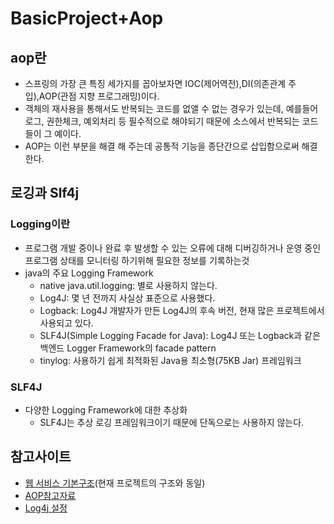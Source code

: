 # BasicProject+Aop
## aop란
* 스프링의 가장 큰 특징 세가지를 꼽아보자면 IOC(제어역전),DI(의존관계 주입),AOP(관점 지향 프로그래밍)이다.
* 객체의 재사용을 통해서도 반복되는 코드를 없앨 수 없는 경우가 있는데, 예를들어 로그, 권한체크, 예외처리 등 필수적으로 해야되기 때문에 소스에서 반복되는 코드들이 그 예이다.
* AOP는 이런 부분을 해결 해 주는데 공통적 기능을 종단간으로 삽입함으로써 해결한다.

## 로깅과 Slf4j
### Logging이란
* 프로그램 개발 중이나 완료 후 발생할 수 있는 오류에 대해 디버깅하거나 운영 중인 프로그램 상태를 모니터링 하기위해 필요한 정보를 기록하는것
* java의 주요 Logging Framework
    * native java.util.logging: 별로 사용하지 않는다.
    * Log4J: 몇 년 전까지 사실상 표준으로 사용했다.
    * Logback: Log4J 개발자가 만든 Log4J의 후속 버전, 현재 많은 프로젝트에서 사용되고 있다.
    * SLF4J(Simple Logging Facade for Java): Log4J 또는 Logback과 같은 백엔드 Logger Framework의 facade pattern
    * tinylog: 사용하기 쉽게 최적화된 Java용 최소형(75KB Jar) 프레임워크

### SLF4J
* 다양한 Logging Framework에 대한 추상화
    * SLF4J는 추상 로깅 프레임워크이기 때문에 단독으로는 사용하지 않는다. 

## 참고사이트
* [웹 서비스 기본구조](https://gmlwjd9405.github.io/2018/10/29/web-application-structure.html)(현재 프로젝트의 구조와 동일)
* [AOP참고자료](https://addio3305.tistory.com/86)
* [Log4j 설정](https://gmlwjd9405.github.io/2019/01/04/logging-with-slf4j.html)